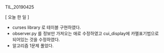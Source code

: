 TIL_20190425


[ 오늘 한 일 ]

 
- curses library 로 테이블 구현하였다.
- observer.py 를 정보만 가져오는 애로 수정하였고 cui_display에 카멜표기법으로 되어있는 것을 수정하였다.
- 알고리즘 1문제 풀었다.
